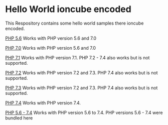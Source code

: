 # Hello World ioncube encoded
This Respository contains some hello world samples there ioncube encoded.

[PHP 5.6](/php56)
Works with PHP version 5.6 and 7.0

[PHP 7.0](/php70)
Works with PHP version 5.6 and 7.0

[PHP 7.1](/php71)
Works with PHP version 7.1.
PHP 7.2 - 7.4 also works but is not supported. 

[PHP 7.2](/php72)
Works with PHP version 7.2 and 7.3.
PHP 7.4 also works but is not supported.

[PHP 7.3](/php73)
Works with PHP version 7.2 and 7.3.
PHP 7.4 also works but is not supported.

[PHP 7.4](/php74)
Works with PHP version 7.4.

[PHP 5.6 - 7.4](/php56-74)
Works with PHP version 5.6 to 7.4.
PHP versions 5.6 - 7.4 were bundled here